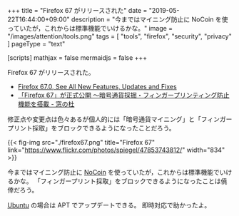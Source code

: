 +++
title = "Firefox 67 がリリースされた"
date =  "2019-05-22T16:44:00+09:00"
description = "今まではマイニング防止に NoCoin を使っていたが，これからは標準機能でいけるかな。"
image = "/images/attention/tools.png"
tags  = [ "tools", "firefox", "security", "privacy" ]
pageType = "text"

[scripts]
  mathjax = false
  mermaidjs = false
+++

Firefox 67 がリリースされた。

- [Firefox  67.0, See All New Features, Updates and Fixes](https://www.mozilla.org/en-US/firefox/67.0/releasenotes/)
- [「Firefox 67」が正式公開 ～暗号通貨採掘・フィンガープリンティング防止機能を搭載 - 窓の杜](https://forest.watch.impress.co.jp/docs/news/1185902.html)

修正点や変更点は色々あるが個人的には「暗号通貨マイニング」と「フィンガープリント採取」をブロックできるようになったことだろう。

{{< fig-img src="./firefox67.png" title="Firefox 67" link="https://www.flickr.com/photos/spiegel/47853743812/" width="834" >}}

今まではマイニング防止に [NoCoin] を使っていたが，これからは標準機能でいけるかな。
「フィンガープリント採取」をブロックできるようになったことは僥倖だろう。

[Ubuntu] の場合は APT でアップデートできる。
即時対応で助かったよ。

[Ubuntu]: https://www.ubuntu.com/ "The leading operating system for PCs, IoT devices, servers and the cloud | Ubuntu"
[NoCoin]: https://github.com/keraf/NoCoin/ "keraf/NoCoin: No Coin is a tiny browser extension aiming to block coin miners such as Coinhive."
